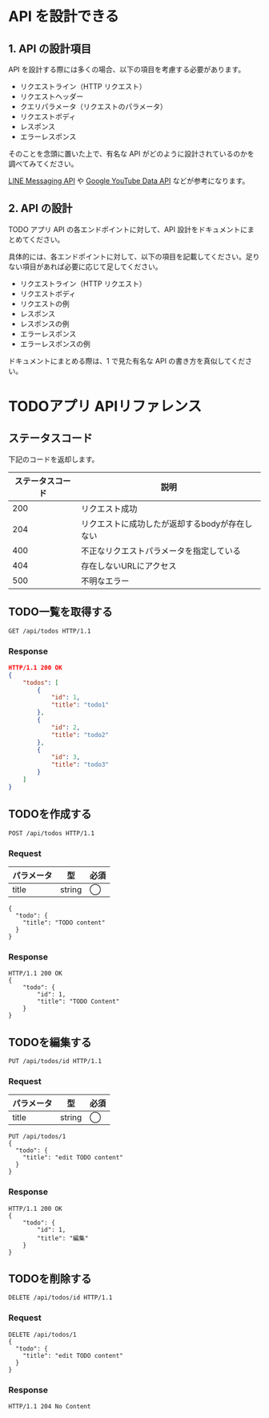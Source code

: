 # API を設計できる

## 1. API の設計項目

API を設計する際には多くの場合、以下の項目を考慮する必要があります。

- リクエストライン（HTTP リクエスト）
- リクエストヘッダー
- クエリパラメータ（リクエストのパラメータ）
- リクエストボディ
- レスポンス
- エラーレスポンス

そのことを念頭に置いた上で、有名な API がどのように設計されているのかを調べてみてください。

[LINE Messaging API](https://developers.line.biz/ja/reference/messaging-api/) や [Google YouTube Data API](https://developers.google.com/youtube/v3/docs?hl=ja) などが参考になります。

## 2. API の設計

TODO アプリ API の各エンドポイントに対して、API 設計をドキュメントにまとめてください。

具体的には、各エンドポイントに対して、以下の項目を記載してください。足りない項目があれば必要に応じて足してください。

- リクエストライン（HTTP リクエスト）
- リクエストボディ
- リクエストの例
- レスポンス
- レスポンスの例
- エラーレスポンス
- エラーレスポンスの例

ドキュメントにまとめる際は、1 で見た有名な API の書き方を真似してください。


# TODOアプリ APIリファレンス

## ステータスコード

下記のコードを返却します。

| ステータスコード | 説明 |
| - | - |
| 200 | リクエスト成功 |
| 204 | リクエストに成功したが返却するbodyが存在しない |
| 400 | 不正なリクエストパラメータを指定している |
| 404 | 存在しないURLにアクセス |
| 500 | 不明なエラー |

## TODO一覧を取得する

```
GET /api/todos HTTP/1.1
```

### Response

```json
HTTP/1.1 200 OK
{
    "todos": [
        {
            "id": 1,
            "title": "todo1"
        },
        {
            "id": 2,
            "title": "todo2"
        },
        {
            "id": 3,
            "title": "todo3"
        }
    ]
}

```

## TODOを作成する

```
POST /api/todos HTTP/1.1
```

### Request

| パラメータ | 型 | 必須 |
|  ---  |  ---  |  ---  |
| title | string | ◯ |

```
{
  "todo": {
    "title": "TODO content"
  }
}
```

### Response

```
HTTP/1.1 200 OK
{
    "todo": {
        "id": 1,
        "title": "TODO Content"
    }
}
```

## TODOを編集する

```
PUT /api/todos/id HTTP/1.1
```

### Request

| パラメータ | 型 | 必須 |
|  ---  |  ---  |  ---  |
| title | string | ◯ |

```
PUT /api/todos/1
{
  "todo": {
    "title": "edit TODO content"
  }
}
```

### Response

```
HTTP/1.1 200 OK
{
    "todo": {
        "id": 1,
        "title": "編集"
    }
}
```

## TODOを削除する

```
DELETE /api/todos/id HTTP/1.1
```

### Request

```
DELETE /api/todos/1
{
  "todo": {
    "title": "edit TODO content"
  }
}
```

### Response

```
HTTP/1.1 204 No Content
```